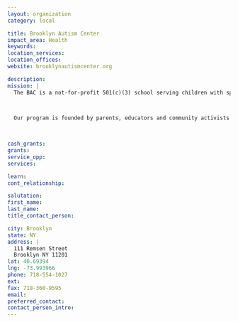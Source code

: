```yaml
---
layout: organization
category: local

title: Brooklyn Autism Center
impact_area: Health
keywords: 
location_services: 
location_offices: 
website: brooklynautismcenter.org

description: 
mission: |
  The BAC is a not-for-profit 501(c)(3) school serving children with special needs. We are located in the historic Brooklyn Heights neighborhood, one subway stop from Manhattan, and steps from the Brooklyn Bridge.

  

  Our program is founded by parents, educators and community activists who are determined to provide high quality, effective educational services for children that need 1:1 support. Our philosophy is grounded in data-based scientific research, Applied Behavior Analysis (ABA), which is the educational standard and best practice for children on the Autism Spectrum.

  

cash_grants: 
grants: 
service_opp: 
services: 

learn: 
cont_relationship: 

salutation: 
first_name: 
last_name: 
title_contact_person: 

city: Brooklyn
state: NY
address: |
  111 Remsen Street     
  Brooklyn NY 11201
lat: 40.69394
lng: -73.993966
phone: 718-554-1027
ext: 
fax: 718-360-9595
email: 
preferred_contact: 
contact_person_intro: 
---
```

